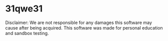 # 31qwe31
Disclaimer: We are not responsible for any damages this software may cause after being acquired. This software was made for personal education and sandbox testing.
